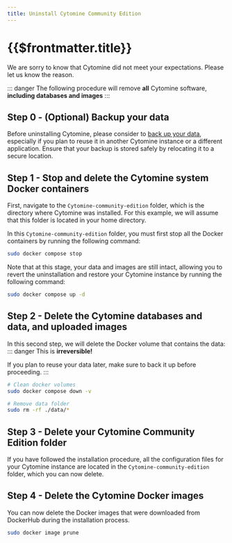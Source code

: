 ```yaml
---
title: Uninstall Cytomine Community Edition
---
```


# {{$frontmatter.title}}

We are sorry to know that Cytomine did not meet your expectations. Please <a :href="'mailto:'+$cytomine.email+'?subject=Uninstall%20Cytomine'">let us know the reason</a>.

::: danger
The following procedure will remove **all** Cytomine software, **including databases and images**
:::

## Step 0 - (Optional) Backup your data

Before uninstalling Cytomine, please consider to [back up your data](backup.md), especially if you plan to reuse it in another Cytomine instance or a different application. Ensure that your backup is stored safely by relocating it to a secure location.

## Step 1 - Stop and delete the Cytomine system Docker containers

First, navigate to the `Cytomine-community-edition` folder, which is the directory where Cytomine was installed. For this example, we will assume that this folder is located in your home directory.

In this `Cytomine-community-edition` folder, you must first stop all the Docker containers by running the following command:

```bash
sudo docker compose stop
```

Note that at this stage, your data and images are still intact, allowing you to revert the uninstallation and restore your Cytomine instance by running the following command:

```bash
sudo docker compose up -d
```

## Step 2 - Delete the Cytomine databases and data, and uploaded images

In this second step, we will delete the Docker volume that contains the data:
::: danger
This is **irreversible!**

If you plan to reuse your data later, make sure to back it up before proceeding.
:::

```bash
# Clean docker volumes
sudo docker compose down -v

# Remove data folder
sudo rm -rf ./data/*
```

## Step 3 - Delete your Cytomine Community Edition folder

If you have followed the installation procedure, all the configuration files for your Cytomine instance are located in the `Cytomine-community-edition` folder, which you can now delete.

## Step 4 - Delete the Cytomine Docker images

You can now delete the Docker images that were downloaded from DockerHub during the installation process.

```bash
sudo docker image prune
```
